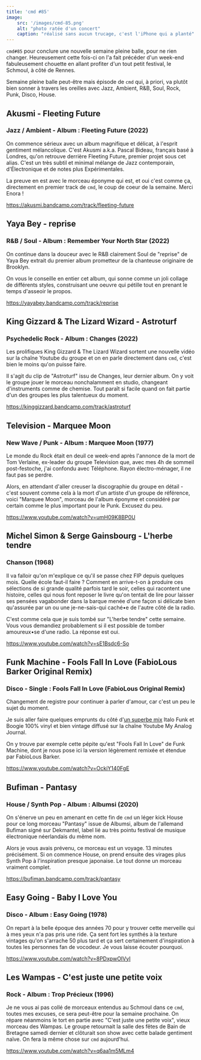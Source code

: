 ```yaml
---
title: 'cmd #85'
image:
    src: '/images/cmd-85.png'
    alt: "photo ratée d'un concert"
    caption: "réalisé sans aucun trucage, c'est l'iPhone qui a planté"
---
```


`cmd#85` pour conclure une nouvelle semaine pleine balle, pour ne rien changer. Heureusement cette fois-ci on l'a fait précéder d'un week-end fabuleusement chouette en allant profiter d'un tout petit festival, le Schmoul, à côté de Rennes.

Semaine pleine balle peut-être mais épisode de `cmd` qui, à priori, va plutôt bien sonner à travers les oreilles avec Jazz, Ambient, R&B, Soul, Rock, Punk, Disco, House.



## Akusmi - Fleeting Future

### Jazz / Ambient - Album : Fleeting Future (2022)

On commence sérieux avec un album magnifique et délicat, à l'esprit gentiment mélancolique. C'est Akusmi a.k.a. Pascal Bideau, français basé à Londres, qu'on retrouve derrière Fleeting Future, premier projet sous cet alias. C'est un très subtil et minimal mélange de Jazz contemporain, d'Électronique et de notes plus Expérimentales.

La preuve en est avec le morceau éponyme qui est, et oui c'est comme ça, directement en premier track de `cmd`, le coup de coeur de la semaine. Merci Enora !

https://akusmi.bandcamp.com/track/fleeting-future



## Yaya Bey - reprise

### R&B / Soul - Album : Remember Your North Star (2022)

On continue dans la douceur avec le R&B clairement Soul de "reprise" de Yaya Bey extrait du premier album prometteur de la chanteuse originaire de Brooklyn.

On vous le conseille en entier cet album, qui sonne comme un joli collage de différents styles, construisant une oeuvre qui pétille tout en prenant le temps d'asseoir le propos.

https://yayabey.bandcamp.com/track/reprise



## King Gizzard & The Lizard Wizard - Astroturf

### Psychedelic Rock - Album : Changes (2022)

Les prolifiques King Gizzard & The Lizard Wizard sortent une nouvelle vidéo sur la chaîne Youtube du groupe et on en parle directement dans `cmd`, c'est bien le moins qu'on puisse faire.

Il s'agit du clip de "Astroturf" issu de Changes, leur dernier album. On y voit le groupe jouer le morceau nonchalamment en studio, changeant d'instruments comme de chemise. Tout paraît si facile quand on fait partie d'un des groupes les plus talentueux du moment.

https://kinggizzard.bandcamp.com/track/astroturf



## Television - Marquee Moon

### New Wave / Punk - Album : Marquee Moon (1977)

Le monde du Rock était en deuil ce week-end après l'annonce de la mort de Tom Verlaine, ex-leader du groupe Television que, avec mes 4h de sommeil post-festoche, j'ai confondu avec Téléphone. Rayon électro-ménager, il ne faut pas se perdre.

Alors, en attendant d'aller creuser la discographie du groupe en détail - c'est souvent comme cela à la mort d'un artiste d'un groupe de référence, voici "Marquee Moon", morceau de l'album éponyme et considéré par certain comme le plus important pour le Punk. Excusez du peu.

https://www.youtube.com/watch?v=umH09K8BP0U



## Michel Simon & Serge Gainsbourg - L'herbe tendre

### Chanson (1968)

Il va falloir qu'on m'explique ce qu'il se passe chez FIP depuis quelques mois. Quelle école faut-il faire ? Comment en arrive-t-on à produire ces sélections de si grande qualité parfois tard le soir, celles qui racontent une histoire, celles qui nous font reposer le livre qu'on tentait de lire pour laisser ses pensées vagabonder dans la barque menée d'une façon si délicate bien qu'assurée par un ou une je-ne-sais-qui caché•e de l'autre côté de la radio.

C'est comme cela que je suis tombé sur "L'herbe tendre" cette semaine. Vous vous demandiez probablement si il est possible de tomber amoureux•se d'une radio. La réponse est oui.

https://www.youtube.com/watch?v=sE1Bsdc6-So



## Funk Machine - Fools Fall In Love (FabioLous Barker Original Remix)

### Disco - Single : Fools Fall In Love (FabioLous Original Remix)

Changement de registre pour continuer à parler d'amour, car c'est un peu le sujet du moment.

Je suis aller faire quelques emprunts du côté d'[un superbe mix](https://www.youtube.com/watch?v=ToGuU8bT0XY) Italo Funk et Boogie 100% vinyl et bien vintage diffusé sur la chaîne Youtube My Analog Journal.

On y trouve par exemple cette pépite qu'est "Fools Fall In Love" de Funk Machine, dont je nous pose ici la version légèrement remixée et étendue par FabioLous Barker.

https://www.youtube.com/watch?v=OckiY140FgE




## Bufiman - Pantasy

### House / Synth Pop - Album : Albumsi (2020)

On s'énerve un peu en amenant en cette fin de `cmd` un léger kick House pour ce long morceau "Pantasy" issue de Albumsi, album de l'allemand Bufiman signé sur Dekmantel, label lié au très pointu festival de musique électronique néerlandais du même nom.

Alors je vous avais prévenu, ce morceau est un voyage. 13 minutes précisément. Si on commence House, on prend ensuite des virages plus Synth Pop à l'inspiration presque japonaise. Le tout donne un morceau vraiment complet.

https://bufiman.bandcamp.com/track/pantasy



## Easy Going - Baby I Love You

### Disco - Album : Easy Going (1978)

On repart à la belle époque des années 70 pour y trouver cette merveille qui à mes yeux n'a pas pris une ride. Ça sent fort les synthés à la texture vintages qu'on s'arrache 50 plus tard et ça sert certainement d'inspiration à toutes les personnes fan de vocodeur. Je vous laisse écouter pourquoi.

https://www.youtube.com/watch?v=8PDxpwOIVyI



## Les Wampas - C'est juste une petite voix

### Rock - Album : Trop Précieux (1996)

Je ne vous ai pas collé de morceaux entendus au Schmoul dans ce `cmd`, toutes mes excuses, ce sera peut-être pour la semaine prochaine. On répare néanmoins le tort en partie avec "C'est juste une petite voix", vieux morceau des Wampas. Le groupe retournait la salle des fêtes de Bain de Bretagne samedi dernier et clôturait son show avec cette balade gentiment naïve. On fera la même chose sur `cmd` aujourd'hui.

https://www.youtube.com/watch?v=q6aa1m5MLm4

